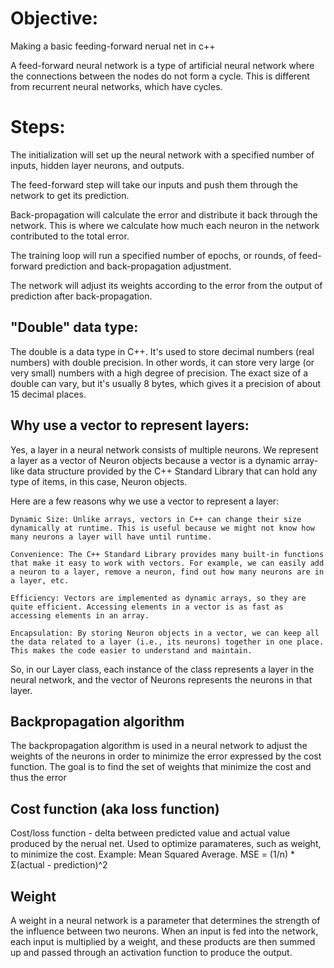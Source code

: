 # Objective:
Making a basic feeding-forward nerual net in c++

A feed-forward neural network is a type of artificial neural network where the connections between the nodes do not form a cycle. This is different from recurrent neural networks, which have cycles.

# Steps:

The initialization will set up the neural network with a specified number of inputs, hidden layer neurons, and outputs.

The feed-forward step will take our inputs and push them through the network to get its prediction.

Back-propagation will calculate the error and distribute it back through the network. This is where we calculate how much each neuron in the network contributed to the total error.

The training loop will run a specified number of epochs, or rounds, of feed-forward prediction and back-propagation adjustment.

The network will adjust its weights according to the error from the output of prediction after back-propagation.

## "Double" data type:
The double is a data type in C++. It's used to store decimal numbers (real numbers) with double precision. In other words, it can store very large (or very small) numbers with a high degree of precision. The exact size of a double can vary, but it's usually 8 bytes, which gives it a precision of about 15 decimal places.

## Why use a vector to represent layers:
Yes, a layer in a neural network consists of multiple neurons. We represent a layer as a vector of Neuron objects because a vector is a dynamic array-like data structure provided by the C++ Standard Library that can hold any type of items, in this case, Neuron objects.

Here are a few reasons why we use a vector to represent a layer:

    Dynamic Size: Unlike arrays, vectors in C++ can change their size dynamically at runtime. This is useful because we might not know how many neurons a layer will have until runtime.

    Convenience: The C++ Standard Library provides many built-in functions that make it easy to work with vectors. For example, we can easily add a neuron to a layer, remove a neuron, find out how many neurons are in a layer, etc.

    Efficiency: Vectors are implemented as dynamic arrays, so they are quite efficient. Accessing elements in a vector is as fast as accessing elements in an array.

    Encapsulation: By storing Neuron objects in a vector, we can keep all the data related to a layer (i.e., its neurons) together in one place. This makes the code easier to understand and maintain.

So, in our Layer class, each instance of the class represents a layer in the neural network, and the vector of Neurons represents the neurons in that layer.

## Backpropagation algorithm
The backpropagation algorithm is used in a neural network to adjust the weights of the neurons in order to minimize the error expressed by the cost function. The goal is to find the set of weights that minimize the cost and thus the error

## Cost function (aka loss function)
Cost/loss function - delta between predicted value and actual value produced by the nerual net. Used to optimize paramateres, such as weight, to minimize the cost.
Example: Mean Squared Average. MSE = (1/n) * Σ(actual - prediction)^2

## Weight
A weight in a neural network is a parameter that determines the strength of the influence between two neurons. When an input is fed into the network, each input is multiplied by a weight, and these products are then summed up and passed through an activation function to produce the output. 

